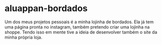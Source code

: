# aluappan-bordados
Um dos meus projetos pessoais é a minha lojinha de bordados. Ela já tem uma página pronta no instagram, também pretendo criar uma lojinha na shoppe. Tendo isso em mente tive a ideia de desenvolver também o site da minha própria loja.
